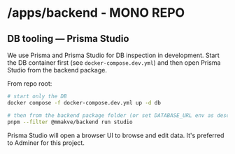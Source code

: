 # /apps/backend - MONO REPO

## DB tooling — Prisma Studio

We use Prisma and Prisma Studio for DB inspection in development. Start the DB container first (see `docker-compose.dev.yml`) and then open Prisma Studio from the backend package.

From repo root:

```bash
# start only the DB
docker compose -f docker-compose.dev.yml up -d db

# then from the backend package folder (or set DATABASE_URL env as described earlier):
pnpm --filter @mmakve/backend run studio
```

Prisma Studio will open a browser UI to browse and edit data. It's preferred to Adminer for this project.
